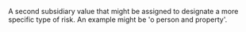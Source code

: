 A second subsidiary value that might be assigned to designate a more specific type of risk. An example might be 'o person and property'.